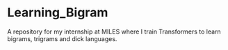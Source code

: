 # Learning_Bigram
A repository for my internship at MILES where I train Transformers to learn bigrams, trigrams and dick languages.

